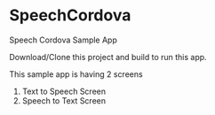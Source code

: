 # SpeechCordova
Speech Cordova Sample App

Download/Clone this project and build to run this app.

This sample app is having 2 screens

1. Text to Speech Screen
2. Speech to Text Screen


